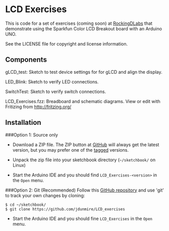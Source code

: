 LCD Exercises
=============
This is code for a set of exercises (coming soon) at
[RockingDLabs](http://rockingdlabs.dunmire.org) that demonstrate using
the Sparkfun Color LCD Breakout board with an Arduino UNO.

See the LICENSE file for copyright and license information.


Components
--------
gLCD\_test:
  Sketch to test device settings for for gLCD and align the display.

LED\_Blink:
  Sketch to verify LED connections.
    
SwitchTest:
  Sketch to verify switch connections.

LCD\_Exercises.fzz:
  Breadboard and schematic diagrams. View or edit with Fritizing from <http://fritzing.org/>


Installation
------------
###Option 1: Source only
* Download a ZIP file. The ZIP button at
  [GitHub](https://github.com/jdunmire/LCD_exercises) will always get the
  latest version, but you may prefer one of the
  [tagged](https://github.com/jdunmire/LCD_exercises/tags) versions.

* Unpack the zip file into your sketchbook directory (`~/sketchbook/` on
  Linux)

* Start the Arduino IDE and you should find `LCD_Exercises-<version>`
  in the `Open` menu.

###Option 2: Git (Recommended)
Follow this [GitHub repository](https://github.com/jdunmire/LCD_exercises)
and use 'git' to track your own changes by cloning:

    $ cd ~/sketchbook/
    $ git clone https://github.com/jdunmire/LCD_exercises

* Start the Arduino IDE and you should fine `LCD_Exercises` in the
  `Open` menu.

